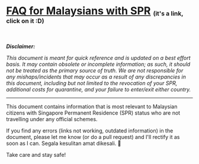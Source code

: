 # [FAQ for Malaysians with SPR](https://wangjunlem.github.io/msianspr-covid-faq) <sub><sup><sub>(it's a link, click on it :D)</sub></sup></sub>
<br/>

**_Disclaimer:_**

_This document is meant for quick reference and is updated on a best effort basis. It may contain obsolete or incomplete information; as such, it should not be treated as the primary source of truth. We are not responsible for any mishaps/incidents that may occur as a result of any discrepancies in this document, including but not limited to the revocation of your SPR, additional costs for quarantine, and your failure to enter/exit either country._

---

This document contains information that is most relevant to Malaysian citizens with Singapore Permanent Residence (SPR) status who are not travelling under any official schemes.

If you find any errors (links not working, outdated information) in the document, please let me know (or do a pull request) and I'll rectify it as soon as I can. Segala kesulitan amat dikesali. 🤭

Take care and stay safe!
